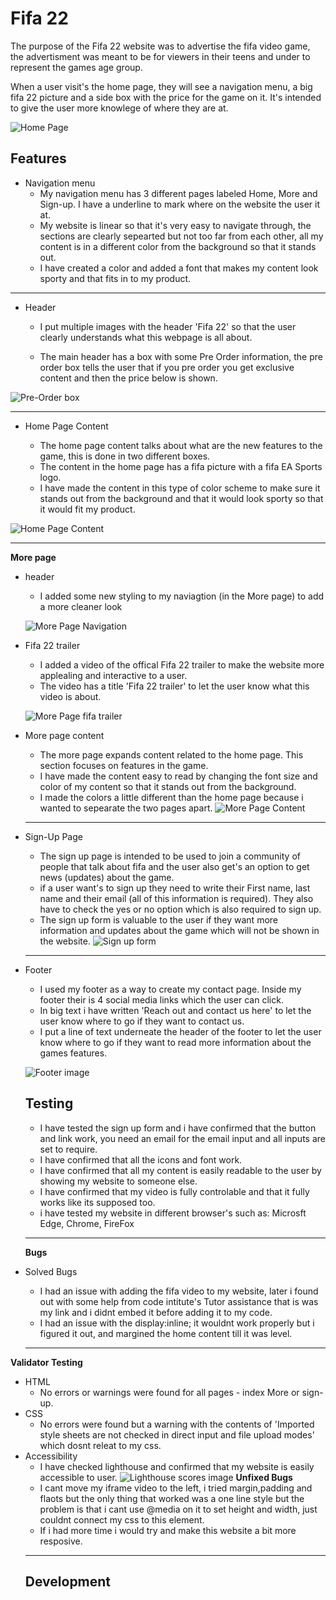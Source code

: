 
# Fifa 22

The purpose of the Fifa 22 website was to advertise the fifa video game, the advertisment was meant to be for viewers in their teens and under to represent the games age group. 

When a user visit's the home page, they will see a navigation menu, a big fifa 22 picture and a side box with the price for the game on it. It's intended to give the user more knowlege of where they are at. 

![Home Page](assets/css/images/home-page.PNG)

## Features 

* Navigation menu
   + My navigation menu has 3 different pages labeled Home, More and Sign-up. I have a underline to mark where on the website the user it at. 
   + My website is linear so that it's very easy to navigate through, the sections are clearly sepearted but not too far from each other, all my content is in a different color from the background so that it stands out. 
   + I have created a color and added a font that makes my content look sporty and that fits in to my product. 

***

* Header

   + I put multiple images with the header 'Fifa 22' so that the user clearly understands what this webpage is all about.  
 
   + The main header has a box with some Pre Order information, the pre order box tells the user that if you pre order you get exclusive content and then the price below is shown. 

![Pre-Order box](assets/css/images/pre-order-box.PNG)
***

* Home Page Content

   + The home page content talks about what are the new features to the game, this is done in two different boxes. 
   + The content in the home page has a fifa picture with a fifa EA Sports logo. 
   + I have made the content in this type of color scheme to make sure it stands out from the background and that it would look sporty so that it would fit my product. 

![Home Page Content](assets/css/images/home-page-content.PNG)
*** 

**More page**
 * header
   + I added some new styling to my naviagtion (in the More page) to add a more cleaner look   

   ![More Page Navigation](assets/css/images/More-nav.PNG)
 * Fifa 22 trailer
   + I added a video of the offical Fifa 22 trailer to make the website more applealing and interactive to a user. 
   + The video has a title 'Fifa 22 trailer' to let the user know what this video is about.  

   ![More Page fifa trailer](assets/css/images/more-fifa-trailer.PNG)
* More page content 
   + The more page expands content related to the home page. This section focuses on features in the game.
   + I have made the content easy to read by changing the font size and color of my content so that it stands out from the background. 
   + I made the colors a little different than the home page because i wanted to sepearate the two pages apart. 
   ![More Page Content](assets/css/images/more-page-content.PNG)
   *** 
* Sign-Up Page
   + The sign up page is intended to be used to join a community of people that talk about fifa and the user also get's an option to get news (updates) about the game. 
   + if a user want's to sign up they need to write their First name, last name and their email (all of this information is required). They also have to check the yes or no option which is also required to sign up.  
   + The sign up form is valuable to the user if they want more information and updates about the game which will not be shown in the website. 
   ![Sign up form](assets/css/images/sign-up-form.PNG)
   ***
* Footer
   +  I used my footer as a way to create my contact page. Inside my footer their is 4 social media links which the user can click.
   + In big text i have written 'Reach out and contact us here' to let the user know where to go if they want to contact us. 
   + I put a line of text underneate the header of the footer to let the user know where to go if they want to read more information about the games features. 

    ![Footer image](assets/css/images/footer-image.PNG)
    ## Testing
   + I have tested the sign up form and i have confirmed that the button and link work, you need an email for the email input and all inputs are set to require. 
   + I have confirmed that all the icons and font work. 
   + I have confirmed that all my content is easily readable to the user by showing my website to someone else.
   + I have confirmed that my video is fully controlable and that it fully works like its supposed too.  
   + i have tested my website in different browser's such as: Microsft Edge, Chrome, FireFox
   *** 
   **Bugs** 
* Solved Bugs
   + I had an issue with adding the fifa video to my website, later i found out with some help from code intitute's Tutor assistance that is was my link and i didnt embed it before adding it to my code. 
   + I had an issue with the display:inline; it wouldnt work properly but i figured it out, and margined the home content till it was level. 
   *** 
**Validator Testing**
* HTML
   + No errors or warnings were found for all pages - index More or sign-up.
* CSS 
   + No errors were found but a warning with the contents of 'Imported style sheets are not checked in direct input and file upload modes' which dosnt releat to my css. 
* Accessibility 
   + I have checked lighthouse and confirmed that my website is easily accessible to user.
   ![Lighthouse scores image](assets/css/images/Lighthouse.PNG)
**Unfixed Bugs** 
   + I cant move my iframe video to the left, i tried margin,padding and flaots but the only thing that worked was a one line style but the problem is that i cant use @media on it to set height and width, just couldnt connect my css to this element. 
   + If i had more time i would try and make this website a bit more resposive. 
   ***
   ## Development
